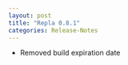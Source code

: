 ```yaml
---
layout: post
title: "Repla 0.8.1"
categories: Release-Notes
---
```


* Removed build expiration date

